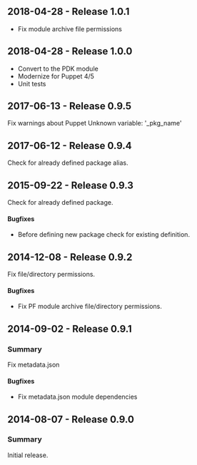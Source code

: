 ## 2018-04-28 - Release 1.0.1

- Fix module archive file permissions

## 2018-04-28 - Release 1.0.0

- Convert to the PDK module
- Modernize for Puppet 4/5
- Unit tests

## 2017-06-13 - Release 0.9.5

Fix warnings about Puppet Unknown variable: '_pkg_name'

## 2017-06-12 - Release 0.9.4

Check for already defined package alias.

## 2015-09-22 - Release 0.9.3

Check for already defined package.

#### Bugfixes

- Before defining new package check for existing definition.

## 2014-12-08 - Release 0.9.2

Fix file/directory permissions.

#### Bugfixes

- Fix PF module archive file/directory permissions.

## 2014-09-02 - Release 0.9.1

### Summary

Fix metadata.json

#### Bugfixes

- Fix metadata.json module dependencies

## 2014-08-07 - Release 0.9.0

### Summary

Initial release.
